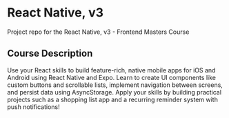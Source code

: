 # React Native, v3

Project repo for the React Native, v3 - Frontend Masters Course

## Course Description

Use your React skills to build feature-rich, native mobile apps for iOS and Android using React Native and Expo. Learn to create UI components like custom buttons and scrollable lists, implement navigation between screens, and persist data using AsyncStorage. Apply your skills by building practical projects such as a shopping list app and a recurring reminder system with push notifications!
